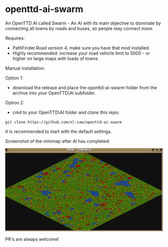 # openttd-ai-swarm
An OpenTTD AI called Swarm - An AI with its main objective to dominate by connecting all towns by roads and buses, so people may connect more.

Requires:
* PathFinder.Road version 4, make sure you have that mod installed.
* Highly recommended: increase your road vehicle limit to 5000 - or higher on large maps with loads of towns.

Manual installation:

Option 1:
* download the release and place the openttd-ai-swarm folder from the archive into your OpenTTD\AI subfolder.

Option 2:
* cmd to your OpenTTD\AI folder and clone this repo:
```
git clone https://github.com/nl-saw/openttd-ai-swarm
```

It is recommended to start with the default settings.

Screenshot of the minimap after AI has completed:

![Screenshot of the minimap after AI has completed](https://raw.githubusercontent.com/nl-saw/openttd-ai-swarm/main/Map_ScreenShot.png)

PR's are always welcome!
